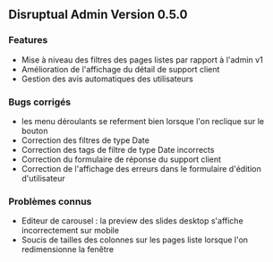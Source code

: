 ## Disruptual Admin Version 0.5.0

### Features

- Mise à niveau des filtres des pages listes par rapport à l'admin v1
- Amélioration de l'affichage du détail de support client
- Gestion des avis automatiques des utilisateurs

### Bugs corrigés

- les menu déroulants se referment bien lorsque l'on reclique sur le bouton
- Correction des filtres de type Date
- Correction des tags de filtre de type Date incorrects
- Correction du formulaire de réponse du support client
- Correction de l'affichage des erreurs dans le formulaire d'édition d'utilisateur

### Problèmes connus

- Editeur de carousel : la preview des slides desktop s'affiche incorrectement sur mobile
- Soucis de tailles des colonnes sur les pages liste lorsque l'on redimensionne la fenêtre
